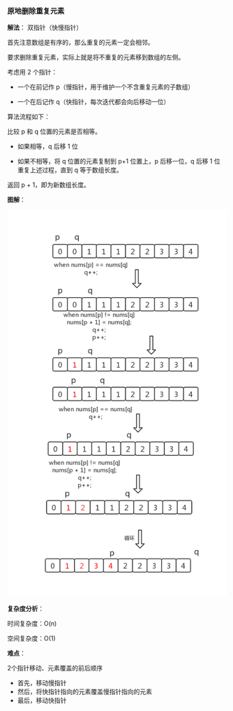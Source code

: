 ### 原地删除重复元素

**解法**： 双指针（快慢指针）

首先注意数组是有序的，那么重复的元素一定会相邻。

要求删除重复元素，实际上就是将不重复的元素移到数组的左侧。

考虑用 2 个指针：

* 一个在前记作 p（慢指针，用于维护一个不含重复元素的子数组）

* 一个在后记作 q（快指针，每次迭代都会向后移动一位）  

算法流程如下：

比较 p 和 q 位置的元素是否相等。

* 如果相等，q 后移 1 位

* 如果不相等，将 q 位置的元素复制到 p+1 位置上，p 后移一位，q 后移 1 位
  重复上述过程，直到 q 等于数组长度。

返回 p + 1，即为新数组长度。

**图解**：

 ![](../image/原地删除重复元素.png) 

**复杂度分析**：

时间复杂度：O(n)

空间复杂度：O(1)

**难点**：

2个指针移动、元素覆盖的前后顺序

* 首先，移动慢指针
* 然后，将快指针指向的元素覆盖慢指针指向的元素
* 最后，移动快指针